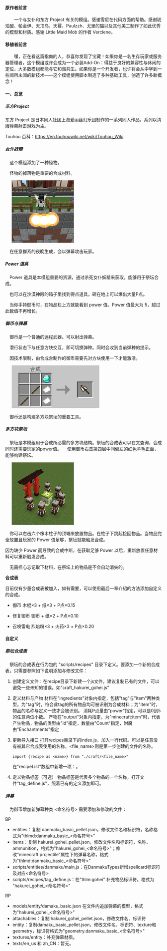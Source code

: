 #### 原作者前言
<span>&#8195;&#8195;</span>一个与女仆和东方 Project 有关的模组。感谢雪尼在代码方面的帮助。感谢琥珀酸、帕金伊、天顶乌、天幂、Paulzzh、尤里的猫以及其他美工制作了如此优秀的模型和材质。感谢 Little Maid Mob 的作者 Verclene。

#### 移植者前言

<span>&#8195;&#8195;</span>嘿，正在看这篇指南的人，恭喜你发现了宝藏！如果你是一名生存玩家或服务器管理者，这个模组或许会成为一个必装Add-On：得益于良好的兼容性与休闲的定位，大多数模组都能与它和谐共生。如果你是一个开发者，也许将会从中学到一些闻所未闻的新技术——这个模组使用脚本制造了多种基础工具，创造了许多新概念！

#### 一、总览

##### 东方Project

东方 Project 是日本同人社团上海爱丽丝幻乐团制作的一系列同人作品，系列以清版弹幕射击游戏为主。

Touhou 百科：https://en.touhouwiki.net/wiki/Touhou_Wiki

##### 女仆妖精
<span>&#8195;</span>这个模组添加了一种怪物。

<span>&#8195;</span>怪物的掉落物是重要的合成材料。

<img style="margin-left:21px" src=Imgs/fairy.png>

<span>&#8195;</span>在任意群系的夜晚生成，会以弹幕攻击玩家。

##### Power 道具

<span>&#8195;</span>Power 道具是本模组重要的资源，通过杀死女仆妖精来获取。能够用于祭坛合成。

<span>&#8195;</span>也可以在沙漠神殿的箱子里找到得点道具，砸在地上可以爆出大量P点。

<span>&#8195;</span>当你手持御币时，在物品栏上方就能看到 power 值。Power 值最大为 5，超过此数值不再增长。

##### 御币与弹幕

<span>&#8195;</span>御币是一个普通的远程武器。可以射出弹幕。

<span>&#8195;</span>潜行状态下与任意方块交互，即可切换弹种。同时会收到当前弹种的提示。

<span>&#8195;</span>因技术限制，由合成台制作的御币需要先对方块使用一下才能激活。

<img style="margin-left:21px" src=Imgs/craft_gohei.png>

<span>&#8195;</span>御币还是构建多方块祭坛的重要工具。

##### 多方块祭坛

<span>&#8195;</span>祭坛是本模组用于合成所必需的多方块结构。祭坛的合成表可以在文查询，合成同时还需要玩家的power值。
<span>&#8195;</span>使用御币右击第四层中间偏左的红色羊毛正面，能够构建祭坛。

<img style="margin-left:21px" src=Imgs/altar.png>

<span>&#8195;</span>你可以右击六个橡木柱子的顶端来放置物品。在柱子下跳起捡回物品。当物品完全放置且玩家的 Power 值足够，祭坛就能触发合成。

因为缺少 Power 而导致的合成中断，在获取足够 Power 以后，重新放置任意材料可以重新触发合成。

<span>&#8195;</span>无需担心忘记取下材料，在祭坛上的物品是不会自动消失的。

**合成表**

目前仅有少量合成表被加入，如有需要，可以使用最后一章介绍的方法添加自定义的合成。
+ 御币
木棍×3 + 纸×3 + P点×0.15

+ 修复御币
御币 + 纸×2 + P点×0.10

+ 召唤雷电
烈焰粉×3 + 火药×3 + P点×0.20


#### 自定义

##### 祭坛合成表

<span>&#8195;</span>祭坛的合成表在行为包的 "scripts/recipes" 目录下定义。要添加一个新的合成表，只需要参照如下说明添加与修改文件：

1. 创建定义文件：在recipe目录下新建一个js文件，建议复制已有的文件，可以避免一些未知的错误。如"craft_hakurei_gohei.js"
2. 定义材料与产物
   材料在"ingredients"对象内指定，包括"tag"与"item"两种类型。为"tag"时，符合此tag的所有物品均可被识别为合成材料；为"item"时，物品的名称与定义一致才会被识别。
   消耗P点量由"power"指定，可以是0到5的任意两位小数。
   产物在"output"对象内指定，为"minecraft:item"时，代表产生物品，物品的类型由"id"指定，数量由"Count"指定，附魔由"Enchantments"指定
3. 更新导入接口
   打开recipes目录下的index.js，加入一行代码。<name>可以是任意没有被其它合成表使用的名称，<file_name>则是第一步创建的文件的名称。

   ``` import {recipe as <name>} from "./craft/<file_name>" ```
   
   在"recipeList"数组中新增一项：<name>。
4. 定义物品标签（可选）
   物品标签是代表多个物品的一个名称，打开文件"tag_define.js"，照着已有的定义添加即可。

##### 弹幕
<span>&#8195;</span>为御币增加新弹幕种类 <命名符号> 需要添加和修改的文件：

BP
+ entities：复制 danmaku_basic_pellet.json，修改文件名和标识符，名称格式为"thlmd:danmaku_basic_<命名符号>"
+ items：复制 hakurei_gohei_pellet.json，修改文件名和标识符，名称、ammunition，格式为"hakurei_gohei_<命名符号>"；修改"minecraft:projectile"属性下的弹幕名称，格式为"thlmd:danmaku_basic_<命名符号>"
+ scripts/entities/danmaku/main.js：在DanmakuTypes新增spellcard标识符及对应<命名符号>
+ scripts/recipes/tag_define.js：在"thlm:gohei" 补充物品标识符。格式为 "hakurei_gohei_<命名符号>"

RP
+ models/entity/damaku_basic.json 在文件内追加弹幕的模型，格式为"hakurei_gohei_<命名符号>"
+ attachables：复制 hakurei_gohei_pellet.json，修改文件名、标识符
+ entity：复制damaku_basic_pellet.json，修改文件名、标识符、texture和geometry，标识符格式为"geometry.danmaku_basic_<命名符号>"
+ textures/entity：补充弹幕材质。
+ texts/en_us 和 zh_CN：暂无。